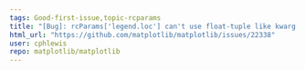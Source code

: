 ```yaml
---
tags: Good-first-issue,topic-rcparams
title: "[Bug]: rcParams['legend.loc'] can't use float-tuple like kwarg legend(loc...)"
html_url: "https://github.com/matplotlib/matplotlib/issues/22338"
user: cphlewis
repo: matplotlib/matplotlib
---
```


